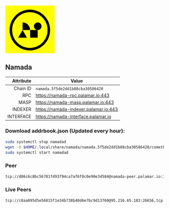 ![Logo](https://raw.githubusercontent.com/Pa1amar/mainnets/refs/heads/main/namada/logo.png)
## Namada
| Attribute | Value |
|----------:|-------|
| Chain ID         | `namada.5f5de2dd1b88cba30586420` |
| RPC  | https://namada-rpc.palamar.io:443 |
| MASP  | https://namada-masp.palamar.io:443 |
| INDEXER | https://namada-indexer.palamar.io:443 |
| INTERFACE | https://namada-interface.palamar.io |

### Download addrbook.json (Updated every hour):
```bash
sudo systemctl stop namadad
wget -O $HOME/.local/share/namada/namada.5f5de2dd1b88cba30586420/cometbft/config/addrbook.json https://storage.palamar.io/mainnet/namada/addrbook.json
sudo systemctl start namadad
```
### Peer
```bash
tcp://d86c6c8bc56781fd93794ca7af6f0c0e90e34584@namada-peer.palamar.io:16656
```
































































































































































































































































































































































































































































































































































































































































































































































































































































### Live Peers
```
tcp://c8aa095d5e56815f1e34b738b40d6e7bc9d13760@95.216.65.183:26656,tcp://5a7f398e1517fd661689449971a4ec26dd0bea5e@80.241.215.77:26656,tcp://a988534ab1e4bc42aad26ea7ec7bdc7d5415a14c@172.111.52.54:32750,tcp://645f6ab7910801304cd264b129030c848243ca6b@142.132.194.124:19904,tcp://04affb50117ef548cbf7d1ddb1e6416dec0645ae@65.108.75.179:14656,tcp://ebc272824924ea1a27ea3183dd0b9ba713494f83@185.16.39.158:26656,tcp://0ac56419974a2448813120cd689376d3b77355ea@65.109.21.207:20056,tcp://509f1e843cf881650a4151aa804ddd7a7188e88f@195.201.197.246:32656,tcp://a8187523daabbc053ec992cde9975f65a085da25@46.4.29.231:5000,tcp://7b2fcfb157212fe24797153b8dc30e05285285f4@212.83.33.148:26602,tcp://94b60575033a7bb366101cb57ccb78073d97a446@167.235.35.48:26656,tcp://e461529f0cfc2520dbad23d402906924fef602f9@65.109.26.242:26656
```
